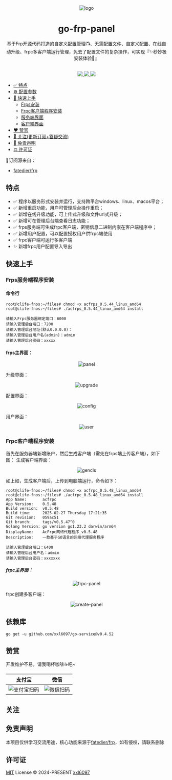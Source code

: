 <div align="center">
  <img src="./static/images/logo.ico" alt="logo"/>
  <h1 align="center">go-frp-panel</h1>
</div>
<div align="center">基于Frp开源代码打造的自定义配置管理📺、无需配置文件、自定义配置、在线自动升级、frpc多客户端运行管理，免去了配置文件的复杂操作，可实现『✨秒妙极安装体验🚀』</div>
<br>
<p align="center">
  <a href="https://github.com/xxl6[pkg](pkg)097/go-frp-panel/releases/latest">
    <img src="https://img.shields.io/github/v/release/xxl6097/go-frp-panel" />
  </a>
  <a href="https://github.com/xxl6097/go-frp-panel/releases/latest">
    <img src="https://img.shields.io/github/downloads/xxl6097/go-frp-panel/total" />
  </a>
  <a href="https://github.com/xxl6097/go-frp-panel/fork">
    <img src="https://img.shields.io/github/forks/xxl6097/go-frp-panel" />
  </a>
</p>


- [✅ 特点](#特点)
- [⚙️ 配置参数](#配置)
- [🚀 快速上手](#快速上手)
    - [Frps安装](#Frps服务端程序安装)
    - [Frpc客户端程序安装](#Frpc客户端程序安装)
    - [服务端界面](#frps主界面)
    - [客户端界面](#frpc主界面)
- [❤️ 赞赏](#赞赏)
- [👀 关注(更新订阅+答疑交流)](#关注)
- [📣 免责声明](#免责声明)
- [⚖️ 许可证](#许可证)

📍订阅源来自：

- [fatedier/frp](https://github.com/fatedier/frp)
## 特点

- ✅ 程序以服务形式安装并运行，支持跨平台windows、linux、macos平台；
- ✅ 新增重启功能，用户可管理后台操作重启；
- ✅ 新增在线升级功能，可上传式升级和文件url式升级；
- ✅ 新增可在管理后台端查看日志功能；
- ✅ frps服务端可生成frpc客户端，密钥信息二进制内嵌在客户端程序中；
- ✅ 新增用户配置，可以配置授权用户供frpc端使用
- ✅ frpc客户端可运行多客户端
- ✨ 新增frpc用户配置导入导出


## 快速上手

### Frps服务端程序安装


#### 命令行

```shell
root@clife-fnos:~/files# chmod +x acfrps_0.5.44_linux_amd64 
root@clife-fnos:~/files# ./acfrps_0.5.44_linux_amd64 install

请输入Frps服务器绑定端口：6000
请输入管理后台端口：7200
请输入管理后台地址(默认0.0.0.0)：
请输入管理后台用户名(admin)：admin
请输入管理后台密码：xxxxx
```

#### frps主界面：

<div align="center">
  <img src="./static/images/panel.png" alt="panel"/>
</div>

升级界面：
<div align="center">
  <img src="./static/images/upgrade.png" alt="upgrade"/>
</div>

配置界面：
<div align="center">
  <img src="./static/images/config.png" alt="config"/>
</div>

用户界面：
<div align="center">
  <img src="./static/images/user.png" alt="user"/>
</div>

### Frpc客户端程序安装

首先在服务器端新增账户，然后生成客户端（需先在frps端上传客户端），如下图：
生成客户端界面：
<div align="center">
  <img src="./static/images/gencls.png" alt="gencls"/>
</div>

如上如，生成客户端后，上传到电脑端运行，命令如下：

```shell
root@clife-fnos:~/files# chmod +x acfrpc_0.5.48_linux_amd64 
root@clife-fnos:~/files# ./acfrpc_0.5.48_linux_amd64 install
App Name:       acfrpc
App Version:    0.5.48
Build version:  v0.5.48
Build time:     2025-02-27 Thursday 17:21:35
Git revision:   059ac51
Git branch:     tags/v0.5.47^0
Golang Version: go version go1.23.2 darwin/arm64
DisplayName:    AcFrpc网络代理程序_v0.5.48
Description:    一款基于GO语言的网络代理服务程序

请输入管理后台端口：6400
请输入管理后台用户名：admin
请输入管理后台密码：xxxxxxx
```

##### frpc主界面：

<div align="center">
  <img src="./static/images/frpc-panel.png" alt="frpc-panel"/>
</div>

frpc创建多客户端：

<div align="center">
  <img src="./static/images/create-frpc.png" alt="create-panel"/>
</div>


## 依赖库

```shell
go get -u github.com/xxl6097/go-service@v0.4.52
```
## 赞赏

<div>开发维护不易，请我喝杯咖啡☕️吧~</div>

| 支付宝                                  | 微信                                     |
|--------------------------------------|----------------------------------------|
| ![支付宝扫码](./static/images/alipay.png) | ![微信扫码](./static/images/wepay.png) |

## 关注

## 免责声明

本项目仅供学习交流用途，核心功能来源于[fatedier/frp](https://github.com/fatedier/frp)，如有侵权，请联系删除

## 许可证

[MIT](./LICENSE) License &copy; 2024-PRESENT [xxl6097](https://github.com/xxl6097)
